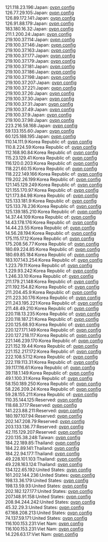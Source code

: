 121.118.23.196:Japan: [ovpn config](vpn/121_118_23_196.ovpn)  
126.77.29.105:Japan: [ovpn config](vpn/126_77_29_105.ovpn)  
126.89.172.141:Japan: [ovpn config](vpn/126_89_172_141.ovpn)  
126.91.88.179:Japan: [ovpn config](vpn/126_91_88_179.ovpn)  
183.180.16.32:Japan: [ovpn config](vpn/183_180_16_32.ovpn)  
211.1.200.24:Japan: [ovpn config](vpn/211_1_200_24.ovpn)  
219.100.37.114:Japan: [ovpn config](vpn/219_100_37_114.ovpn)  
219.100.37.146:Japan: [ovpn config](vpn/219_100_37_146.ovpn)  
219.100.37.163:Japan: [ovpn config](vpn/219_100_37_163.ovpn)  
219.100.37.177:Japan: [ovpn config](vpn/219_100_37_177.ovpn)  
219.100.37.179:Japan: [ovpn config](vpn/219_100_37_179.ovpn)  
219.100.37.181:Japan: [ovpn config](vpn/219_100_37_181.ovpn)  
219.100.37.186:Japan: [ovpn config](vpn/219_100_37_186.ovpn)  
219.100.37.198:Japan: [ovpn config](vpn/219_100_37_198.ovpn)  
219.100.37.207:Japan: [ovpn config](vpn/219_100_37_207.ovpn)  
219.100.37.221:Japan: [ovpn config](vpn/219_100_37_221.ovpn)  
219.100.37.26:Japan: [ovpn config](vpn/219_100_37_26.ovpn)  
219.100.37.30:Japan: [ovpn config](vpn/219_100_37_30.ovpn)  
219.100.37.31:Japan: [ovpn config](vpn/219_100_37_31.ovpn)  
219.100.37.49:Japan: [ovpn config](vpn/219_100_37_49.ovpn)  
219.100.37.9:Japan: [ovpn config](vpn/219_100_37_9.ovpn)  
219.100.37.98:Japan: [ovpn config](vpn/219_100_37_98.ovpn)  
223.216.58.168:Japan: [ovpn config](vpn/223_216_58_168.ovpn)  
59.133.155.60:Japan: [ovpn config](vpn/59_133_155_60.ovpn)  
60.125.188.195:Japan: [ovpn config](vpn/60_125_188_195.ovpn)  
110.14.111.9:Korea Republic of: [ovpn config](vpn/110_14_111_9.ovpn)  
110.8.224.59:Korea Republic of: [ovpn config](vpn/110_8_224_59.ovpn)  
112.168.90.84:Korea Republic of: [ovpn config](vpn/112_168_90_84.ovpn)  
115.23.129.41:Korea Republic of: [ovpn config](vpn/115_23_129_41.ovpn)  
116.120.0.203:Korea Republic of: [ovpn config](vpn/116_120_0_203.ovpn)  
118.221.60.15:Korea Republic of: [ovpn config](vpn/118_221_60_15.ovpn)  
118.222.149.166:Korea Republic of: [ovpn config](vpn/118_222_149_166.ovpn)  
119.202.26.199:Korea Republic of: [ovpn config](vpn/119_202_26_199.ovpn)  
121.145.129.249:Korea Republic of: [ovpn config](vpn/121_145_129_249.ovpn)  
121.155.170.97:Korea Republic of: [ovpn config](vpn/121_155_170_97.ovpn)  
121.173.84.98:Korea Republic of: [ovpn config](vpn/121_173_84_98.ovpn)  
125.133.181.9:Korea Republic of: [ovpn config](vpn/125_133_181_9.ovpn)  
125.133.78.236:Korea Republic of: [ovpn config](vpn/125_133_78_236.ovpn)  
125.139.185.210:Korea Republic of: [ovpn config](vpn/125_139_185_210.ovpn)  
14.37.44.109:Korea Republic of: [ovpn config](vpn/14_37_44_109.ovpn)  
14.43.178.176:Korea Republic of: [ovpn config](vpn/14_43_178_176.ovpn)  
14.44.23.55:Korea Republic of: [ovpn config](vpn/14_44_23_55.ovpn)  
14.56.28.194:Korea Republic of: [ovpn config](vpn/14_56_28_194.ovpn)  
175.115.17.12:Korea Republic of: [ovpn config](vpn/175_115_17_12.ovpn)  
175.208.56.77:Korea Republic of: [ovpn config](vpn/175_208_56_77.ovpn)  
180.69.224.85:Korea Republic of: [ovpn config](vpn/180_69_224_85.ovpn)  
180.69.85.184:Korea Republic of: [ovpn config](vpn/180_69_85_184.ovpn)  
183.107.143.254:Korea Republic of: [ovpn config](vpn/183_107_143_254.ovpn)  
1.223.79.11:Korea Republic of: [ovpn config](vpn/1_223_79_11.ovpn)  
1.229.93.242:Korea Republic of: [ovpn config](vpn/1_229_93_242.ovpn)  
1.246.33.10:Korea Republic of: [ovpn config](vpn/1_246_33_10.ovpn)  
211.179.21.148:Korea Republic of: [ovpn config](vpn/211_179_21_148.ovpn)  
211.192.154.82:Korea Republic of: [ovpn config](vpn/211_192_154_82.ovpn)  
211.204.45.9:Korea Republic of: [ovpn config](vpn/211_204_45_9.ovpn)  
211.223.30.176:Korea Republic of: [ovpn config](vpn/211_223_30_176.ovpn)  
211.243.195.221:Korea Republic of: [ovpn config](vpn/211_243_195_221.ovpn)  
211.48.49.210:Korea Republic of: [ovpn config](vpn/211_48_49_210.ovpn)  
220.118.13.235:Korea Republic of: [ovpn config](vpn/220_118_13_235.ovpn)  
220.118.187.21:Korea Republic of: [ovpn config](vpn/220_118_187_21.ovpn)  
220.125.68.93:Korea Republic of: [ovpn config](vpn/220_125_68_93.ovpn)  
220.127.171.149:Korea Republic of: [ovpn config](vpn/220_127_171_149.ovpn)  
220.127.218.117:Korea Republic of: [ovpn config](vpn/220_127_218_117.ovpn)  
221.146.239.170:Korea Republic of: [ovpn config](vpn/221_146_239_170.ovpn)  
221.152.19.44:Korea Republic of: [ovpn config](vpn/221_152_19_44.ovpn)  
221.152.217.172:Korea Republic of: [ovpn config](vpn/221_152_217_172.ovpn)  
222.108.57.12:Korea Republic of: [ovpn config](vpn/222_108_57_12.ovpn)  
222.119.113.31:Korea Republic of: [ovpn config](vpn/222_119_113_31.ovpn)  
39.117.116.61:Korea Republic of: [ovpn config](vpn/39_117_116_61.ovpn)  
39.118.1.149:Korea Republic of: [ovpn config](vpn/39_118_1_149.ovpn)  
49.1.100.31:Korea Republic of: [ovpn config](vpn/49_1_100_31.ovpn)  
58.150.189.250:Korea Republic of: [ovpn config](vpn/58_150_189_250.ovpn)  
58.226.209.24:Korea Republic of: [ovpn config](vpn/58_226_209_24.ovpn)  
59.28.155.211:Korea Republic of: [ovpn config](vpn/59_28_155_211.ovpn)  
110.35.144.125:Reserved: [ovpn config](vpn/110_35_144_125.ovpn)  
118.68.37.17:Reserved: [ovpn config](vpn/118_68_37_17.ovpn)  
141.223.88.211:Reserved: [ovpn config](vpn/141_223_88_211.ovpn)  
180.197.107.94:Reserved: [ovpn config](vpn/180_197_107_94.ovpn)  
202.147.208.79:Reserved: [ovpn config](vpn/202_147_208_79.ovpn)  
203.133.136.77:Reserved: [ovpn config](vpn/203_133_136_77.ovpn)  
42.115.129.207:Reserved: [ovpn config](vpn/42_115_129_207.ovpn)  
220.135.38.248:Taiwan: [ovpn config](vpn/220_135_38_248.ovpn)  
184.22.189.85:Thailand: [ovpn config](vpn/184_22_189_85.ovpn)  
184.22.89.141:Thailand: [ovpn config](vpn/184_22_89_141.ovpn)  
184.22.94.177:Thailand: [ovpn config](vpn/184_22_94_177.ovpn)  
49.228.101.103:Thailand: [ovpn config](vpn/49_228_101_103.ovpn)  
49.228.163.124:Thailand: [ovpn config](vpn/49_228_163_124.ovpn)  
134.122.65.192:United States: [ovpn config](vpn/134_122_65_192.ovpn)  
161.202.144.236:United States: [ovpn config](vpn/161_202_144_236.ovpn)  
198.13.36.179:United States: [ovpn config](vpn/198_13_36_179.ovpn)  
198.13.59.93:United States: [ovpn config](vpn/198_13_59_93.ovpn)  
202.182.127.177:United States: [ovpn config](vpn/202_182_127_177.ovpn)  
207.148.91.158:United States: [ovpn config](vpn/207_148_91_158.ovpn)  
208.94.244.242:United States: [ovpn config](vpn/208_94_244_242.ovpn)  
45.32.29.3:United States: [ovpn config](vpn/45_32_29_3.ovpn)  
67.168.208.213:United States: [ovpn config](vpn/67_168_208_213.ovpn)  
74.137.59.171:United States: [ovpn config](vpn/74_137_59_171.ovpn)  
116.100.153.231:Viet Nam: [ovpn config](vpn/116_100_153_231.ovpn)  
116.100.153.231:Viet Nam: [ovpn config](vpn/116_100_153_231.ovpn)  
14.226.63.17:Viet Nam: [ovpn config](vpn/14_226_63_17.ovpn)  
